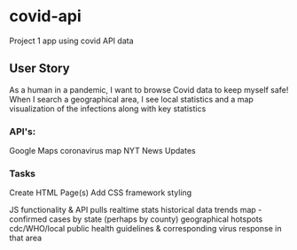 # covid-api
Project 1 app using covid API data

## User Story
As a human in a pandemic, I want to browse Covid data to keep myself safe!
When I search a geographical area, I see local statistics and a map visualization of the infections along with key statistics

### API's: 
Google Maps
coronavirus map
NYT News Updates

### Tasks
Create HTML Page(s)
Add CSS framework styling

JS functionality & API pulls
realtime stats
historical data
trends
map - confirmed cases by state (perhaps by county)
geographical hotspots
cdc/WHO/local public health guidelines & corresponding virus response in that area
